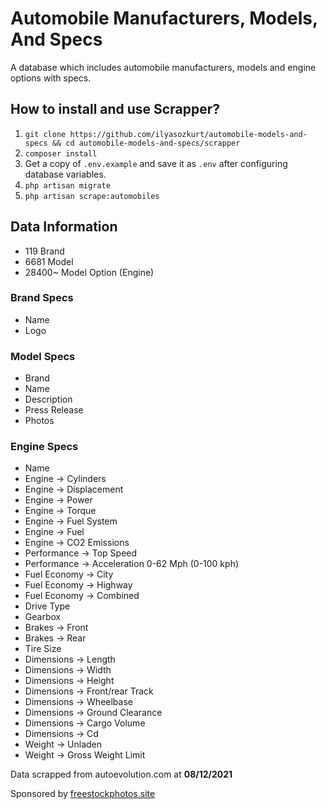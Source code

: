 # Automobile Manufacturers, Models, And Specs
A database which includes automobile manufacturers, models and engine options with specs.

## How to install and use Scrapper?

1. `git clone https://github.com/ilyasozkurt/automobile-models-and-specs && cd automobile-models-and-specs/scrapper`
1. `composer install`
3. Get a copy of `.env.example` and save it as `.env` after configuring database variables.
4. `php artisan migrate`
5. `php artisan scrape:automobiles`

## Data Information
* 119 Brand
* 6681 Model
* 28400~ Model Option (Engine)

### Brand Specs
* Name
* Logo

### Model Specs
* Brand
* Name
* Description
* Press Release
* Photos

### Engine Specs
* Name
* Engine -> Cylinders
* Engine -> Displacement
* Engine -> Power
* Engine -> Torque
* Engine -> Fuel System
* Engine -> Fuel
* Engine -> CO2 Emissions
* Performance -> Top Speed
* Performance -> Acceleration 0-62 Mph (0-100 kph)
* Fuel Economy -> City
* Fuel Economy -> Highway
* Fuel Economy -> Combined
* Drive Type
* Gearbox
* Brakes -> Front
* Brakes -> Rear
* Tire Size
* Dimensions -> Length
* Dimensions -> Width
* Dimensions -> Height
* Dimensions -> Front/rear Track
* Dimensions -> Wheelbase
* Dimensions -> Ground Clearance
* Dimensions -> Cargo Volume
* Dimensions -> Cd
* Weight -> Unladen
* Weight -> Gross Weight Limit

Data scrapped from autoevolution.com at **08/12/2021**

Sponsored by [freestockphotos.site](https://freestockphotos.site "Free Stock Photos.site")
